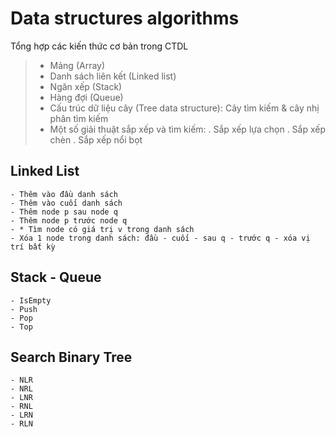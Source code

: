 # Data structures algorithms

Tổng hợp các kiến thức cơ bản trong CTDL

> - Mảng (Array)
> - Danh sách liên kết (Linked list)
> - Ngăn xếp (Stack)
> - Hàng đợi (Queue)
> - Cấu trúc dữ liệu cây (Tree data structure): Cây tìm kiếm & cây nhị phân tìm kiếm
> - Một số giải thuật sắp xếp và tìm kiếm:
>   . Sắp xếp lựa chọn
>   . Sắp xếp chèn
>   . Sắp xếp nổi bọt

## Linked List

    - Thêm vào đầu danh sách
    - Thêm vào cuối danh sách
    - Thêm node p sau node q
    - Thêm node p trước node q
    - * Tìm node có giá trị v trong danh sách
    - Xóa 1 node trong danh sách: đầu - cuối - sau q - trước q - xóa vị trí bất kỳ

## Stack - Queue

    - IsEmpty
    - Push
    - Pop
    - Top

## Search Binary Tree

    - NLR
    - NRL
    - LNR
    - RNL
    - LRN
    - RLN
